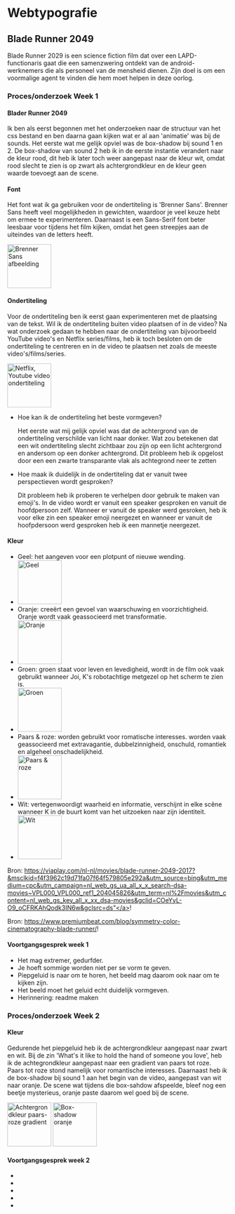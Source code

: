 # Webtypografie

## Blade Runner 2049
Blade Runner 2029 is een science fiction film dat over een LAPD-functionaris gaat die een samenzwering ontdekt van de android-werknemers die als personeel van de mensheid dienen. Zijn doel is om een voormalige agent te vinden die hem moet helpen in deze oorlog.








### Proces/onderzoek Week 1

#### Blader Runner 2049

Ik ben als eerst begonnen met het onderzoeken naar de structuur van het css bestand en ben daarna gaan kijken wat er al aan 'animatie' was bij de sounds. Het eerste wat me gelijk opviel was de box-shadow bij sound 1 en 2. De box-shadow van sound 2 heb ik in de eerste instantie verandert naar de kleur rood, dit heb ik later toch weer aangepast naar de kleur wit, omdat rood slecht te zien is op zwart als achtergrondkleur en de kleur geen waarde toevoegt aan de scene.

#### Font

Het font wat ik ga gebruiken voor de ondertiteling is 'Brenner Sans'. Brenner Sans heeft veel mogelijkheden in gewichten, waardoor je veel keuze hebt om ermee te experimenteren. Daarnaast is een Sans-Serif font beter leesbaar voor tijdens het film kijken, omdat het geen streepjes aan de uiteindes van de letters heeft. 

<img width="100" alt="Brenner Sans afbeelding" src="">

#### Ondertiteling

Voor de ondertiteling ben ik eerst gaan experimenteren met de plaatsing van de tekst. Wil ik de ondertiteling buiten video plaatsen of in de video? Na wat onderzoek gedaan te hebben naar de ondertiteling van bijvoorbeeld YouTube video's en Netflix series/films, heb ik toch besloten om de ondertiteling te centreren en in de video te plaatsen net zoals de meeste video's/films/series.

<img width="100" alt="Netflix, Youtube video ondertiteling" src="">

<ul>
<li>Hoe kan ik de ondertiteling het beste vormgeven?</li> 

Het eerste wat mij gelijk opviel was dat de achtergrond van de ondertiteling verschilde van licht naar donker. Wat zou betekenen dat een wit ondertiteling slecht zichtbaar zou zijn op een licht achtergrond en andersom op een donker achtergrond. Dit probleem heb ik opgelost door een een zwarte transparante vlak als achtegrond neer te zetten

<li>Hoe maak ik duidelijk in de ondertiteling dat er vanuit twee perspectieven wordt gesproken?</li>

Dit probleem heb ik proberen te verhelpen door gebruik te maken van emoji's. In de video wordt er vanuit een speaker gesproken en vanuit de hoofdpersoon zelf. Wanneer er vanuit de speaker werd gesroken, heb ik voor elke zin een speaker emoji neergezet en wanneer er vanuit de hoofpdersoon werd gesproken heb ik een mannetje neergezet.
</ul>


#### Kleur

<ul>
    <li>Geel: het aangeven voor een plotpunt of nieuwe wending. </li>
    <li><img width="100" alt="Geel" src=""></li>
    <li>Oranje: creeërt een gevoel van waarschuwing en voorzichtigheid. Oranje wordt vaak geassocieerd met transformatie.</li>
    <li><img width="100" alt="Oranje" src=""></li>
    <li>Groen: groen staat voor leven en levedigheid, wordt in de film ook vaak gebruikt wanneer Joi, K's robotachtige metgezel op het scherm te zien is.</li>
    <li><img width="100" alt="Groen" src=""></li>
    <li>Paars & roze: worden gebruikt voor romatische interesses. worden vaak geassocieerd met extravagantie, dubbelzinnigheid, onschuld, romantiek en algeheel onschadelijkheid.</li>
    <li><img width="100" alt="Paars & roze" src=""></li>
    <li>Wit: vertegenwoordigt waarheid en informatie, verschijnt in elke scêne wanneer K in de buurt komt van het uitzoeken naar zijn identiteit.</li>
    <li><img width="100" alt="Wit" src=""></li>
</ul>

Bron: <a href="">https://viaplay.com/nl-nl/movies/blade-runner-2049-2017?&msclkid=f4f3962c19d71fa07f64f579805e292a&utm_source=bing&utm_medium=cpc&utm_campaign=nl_web_gs_ua_all_x_x_search-dsa-movies~VPL000_VPL000_ref1_204045826&utm_term=nl%2Fmovies&utm_content=nl_web_gs_key_all_x_xx_dsa-movies&gclid=COeYyL-O9_oCFRKAhQodk3IN6w&gclsrc=ds"</a>!

Bron: <a href="">https://www.premiumbeat.com/blog/symmetry-color-cinematography-blade-runner/</a>!

#### Voortgangsgesprek week 1

<ul>
<li>Het mag extremer, gedurfder.</li>
<li>Je hoeft sommige worden niet per se vorm te geven.</li>
<li>Piepgeluid is naar om te horen, het beeld mag daarom ook naar om te kijken zijn.</li>
<li>Het beeld moet het geluid echt duidelijk vormgeven.</li>
<li>Herinnering: readme maken</li>
</ul>










### Proces/onderzoek Week 2

#### Kleur

Gedurende het piepgeluid heb ik de achtergrondkleur aangepast naar zwart en wit. Bij de zin 'What's it like to hold the hand of someone you love', heb ik de achtegrondkleur aangepast naar een gradient van paars tot roze. Paars tot roze stond namelijk voor romantische interesses. Daarnaast heb ik de box-shadow bij sound 1 aan het begin van de video, aangepast van wit naar oranje. De scene wat tijdens die box-sahdow afspeelde, bleef nog een beetje mysterieus, oranje paste daarom wel goed bij de scene.

<img width="100" alt="Achtergrondkleur paars-roze gradient" src="">
<img width="100" alt="Box-shadow oranje" src="">


#### Voortgangsgesprek week 2

<ul>
<li></li>
<li></li>
<li></li>
<li></li>
<li></li>
</ul>